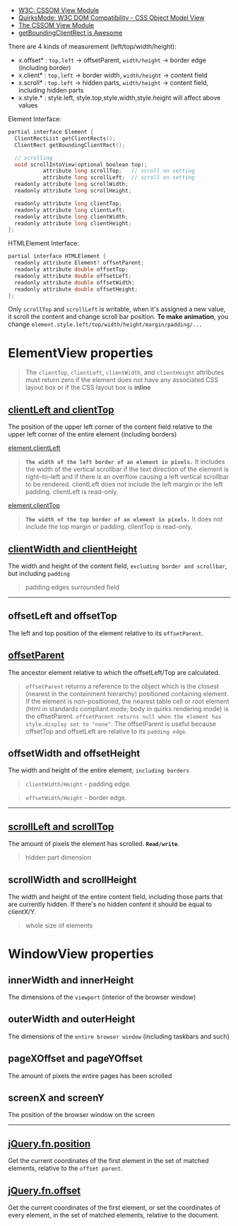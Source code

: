 - [W3C: CSSOM View Module](http://www.w3.org/TR/cssom-view/)
- [QuirksMode: W3C DOM Compatibility - CSS Object Model View](http://www.quirksmode.org/dom/w3c_cssom.html#elementview)
- [The CSSOM View Module](http://www.quirksmode.org/blog/archives/2008/02/the_cssom_view.html)
- [getBoundingClientRect is Awesome](http://ejohn.org/blog/getboundingclientrect-is-awesome/)


There are 4 kinds of measurement (left/top/width/height):

- x.offset* : `top,left` -> offsetParent, `width/height` -> border edge (including border)
- x.client* : `top,left` -> border width, `width/height` -> content field
- x.scroll* : `top.left` -> hidden parts, `width/height` -> content field, including hidden parts
- x.style.* : style.left, style.top,style.width,style.height will affect above values

Element Interface:
```c++
partial interface Element {
  ClientRectList getClientRects();
  ClientRect getBoundingClientRect();

  // scrolling
  void scrollIntoView(optional boolean top);
           attribute long scrollTop;   // scroll on setting
           attribute long scrollLeft;  // scroll on setting
  readonly attribute long scrollWidth;
  readonly attribute long scrollHeight;

  readonly attribute long clientTop;
  readonly attribute long clientLeft;
  readonly attribute long clientWidth;
  readonly attribute long clientHeight;
};
```

HTMLElement Interface:
```c++
partial interface HTMLElement {
  readonly attribute Element? offsetParent;
  readonly attribute double offsetTop;
  readonly attribute double offsetLeft;
  readonly attribute double offsetWidth;
  readonly attribute double offsetHeight;
};
```

Only `scrollTop` and `scrollLeft` is writable, when it's assigned a new value, it scroll the content and change scroll bar position.
**To make animation**, you change `element.style.left/top/width/height/margin/padding/...` 


ElementView properties
======================

> The `clientTop`, `clientLeft`, `clientWidth`, and `clientHeight` attributes must return zero if the element does not have any associated CSS layout box or if the CSS layout box is **inline**

[clientLeft and clientTop](http://www.w3.org/TR/cssom-view/#dom-element-clienttop)
------------------------
The position of the upper left corner of the content field relative to the upper left corner of the entire element (including borders) 

[element.clientLeft](https://developer.mozilla.org/en-US/docs/Web/API/element.clientLeft?redirectlocale=en-US&redirectslug=DOM%2Felement.clientLeft)

> **`The width of the left border of an element in pixels.`** It includes the width of the vertical scrollbar if the text direction of the element is right–to–left and if there is an overflow causing a left vertical scrollbar to be rendered. clientLeft does not include the left margin or the left padding. clientLeft is read-only.

[element.clientTop](https://developer.mozilla.org/en-US/docs/Web/API/element.clientTop?redirectlocale=en-US&redirectslug=DOM%2Felement.clientTop)

> **`The width of the top border of an element in pixels.`** It does not include the top margin or padding. clientTop is read-only.

[clientWidth and clientHeight](http://www.w3.org/TR/cssom-view/#dom-element-clientwidth)
----------------------------
The width and height of the content field, `excluding border and scrollbar`, but including `padding`

> padding edges surrounded field

<hr/>

offsetLeft and offsetTop
------------------------
The left and top position of the element relative to its `offsetParent`. 

[offsetParent](https://developer.mozilla.org/en-US/docs/Web/API/element.offsetParent?redirectlocale=en-US&redirectslug=DOM%2Felement.offsetParent)
------------
The ancestor element relative to which the offsetLeft/Top are calculated. 

> `offsetParent` returns a reference to the object which is the closest (nearest in the containment hierarchy) positioned containing element. If the element is non-positioned, the nearest table cell or root element (html in standards compliant mode; body in quirks rendering mode) is the offsetParent. `offsetParent returns null when the element has style.display set to "none"`. The offsetParent is useful because offsetTop and offsetLeft are relative to its `padding edge`.

offsetWidth and offsetHeight
----------------------------
The width and height of the entire element, `including borders`

> `clientWidth/Height` - padding edge.

> `offsetWidth/Height` - border edge.

<hr/>

[scrollLeft and scrollTop](http://www.w3.org/TR/cssom-view/#dom-element-scrolltop)
------------------------
The amount of pixels the element has scrolled. **`Read/write`**. 

> hidden part dimension

scrollWidth and scrollHeight
----------------------------
The width and height of the entire content field, including those parts that are currently hidden.
If there's no hidden content it should be equal to clientX/Y. 

> whole size of elements

WindowView properties
=====================

innerWidth and innerHeight
--------------------------
The dimensions of the `viewport` (interior of the browser window) 

outerWidth and outerHeight
--------------------------
The dimensions of the `entire browser window` (including taskbars and such) 

pageXOffset and pageYOffset
---------------------------
The amount of pixels the entire pages has been scrolled 

screenX and screenY
-------------------
The position of the browser window on the screen


<hr/>

[jQuery.fn.position](http://jqapi.com/#p=position)
------------------
Get the current coordinates of the first element in the set of matched elements, relative to the `offset parent`.

[jQuery.fn.offset](http://jqapi.com/#p=offset)
----------------
Get the current coordinates of the first element, or set the coordinates of every element, in the set of matched elements, relative to the document.
